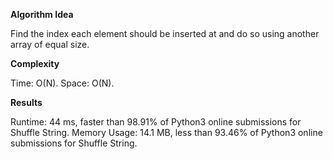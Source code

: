 **Algorithm Idea**

Find the index each element should be inserted at and 
do so using another array of equal size.

**Complexity**

Time: O(N).
Space: O(N).

**Results**

Runtime: 44 ms, faster than 98.91% of Python3 online submissions for Shuffle String.
Memory Usage: 14.1 MB, less than 93.46% of Python3 online submissions for Shuffle String.
